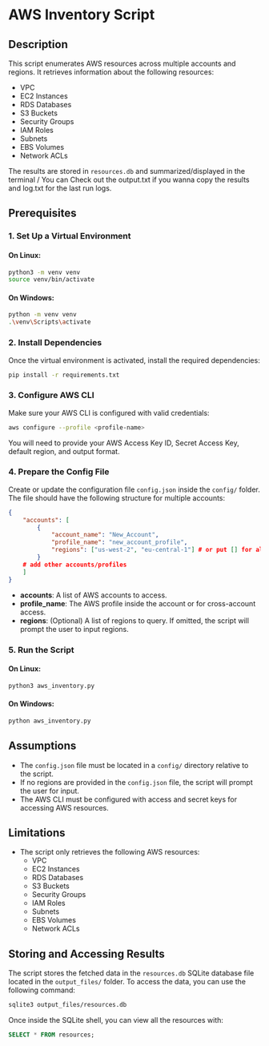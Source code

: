
# AWS Inventory Script

## Description
This script enumerates AWS resources across multiple accounts and regions. It retrieves information about the following resources:

- VPC
- EC2 Instances
- RDS Databases
- S3 Buckets
- Security Groups
- IAM Roles
- Subnets
- EBS Volumes
- Network ACLs

The results are stored in `resources.db` and summarized/displayed in the terminal / You can Check out the output.txt if you wanna copy the results and log.txt for the last run logs.

## Prerequisites

### 1. Set Up a Virtual Environment

#### On Linux:
```bash
python3 -m venv venv
source venv/bin/activate
```

#### On Windows:
```bash
python -m venv venv
.\venv\Scripts\activate
```

### 2. Install Dependencies

Once the virtual environment is activated, install the required dependencies:
```bash
pip install -r requirements.txt
```

### 3. Configure AWS CLI

Make sure your AWS CLI is configured with valid credentials:
```bash
aws configure --profile <profile-name>
```

You will need to provide your AWS Access Key ID, Secret Access Key, default region, and output format.

### 4. Prepare the Config File

Create or update the configuration file `config.json` inside the `config/` folder. The file should have the following structure for multiple accounts:
```json
{
    "accounts": [
        {
            "account_name": "New_Account",
            "profile_name": "new_account_profile",
            "regions": ["us-west-2", "eu-central-1"] # or put [] for all regions fetch
        }
    # add other accounts/profiles 
    ]
}
```

- **accounts**: A list of AWS accounts to access.
- **profile_name**: The AWS profile inside the account or for cross-account access.
- **regions**: (Optional) A list of regions to query. If omitted, the script will prompt the user to input regions.

### 5. Run the Script

#### On Linux:
```bash
python3 aws_inventory.py
```

#### On Windows:
```bash
python aws_inventory.py
```

## Assumptions
- The `config.json` file must be located in a `config/` directory relative to the script.
- If no regions are provided in the `config.json` file, the script will prompt the user for input.
- The AWS CLI must be configured with access and secret keys for accessing AWS resources.

## Limitations
- The script only retrieves the following AWS resources:
  - VPC
  - EC2 Instances
  - RDS Databases
  - S3 Buckets
  - Security Groups
  - IAM Roles
  - Subnets
  - EBS Volumes
  - Network ACLs

## Storing and Accessing Results

The script stores the fetched data in the `resources.db` SQLite database file located in the `output_files/` folder. To access the data, you can use the following command:

```bash
sqlite3 output_files/resources.db
```

Once inside the SQLite shell, you can view all the resources with:

```sql
SELECT * FROM resources;
```
